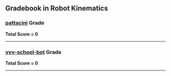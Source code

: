## Gradebook in Robot Kinematics

### [**pattacini**](https://github.com/pattacini) Grade

**Total Score = 0**

---


### [**vvv-school-bot**](https://github.com/vvv-school-bot) Grade

**Total Score = 0**

---

